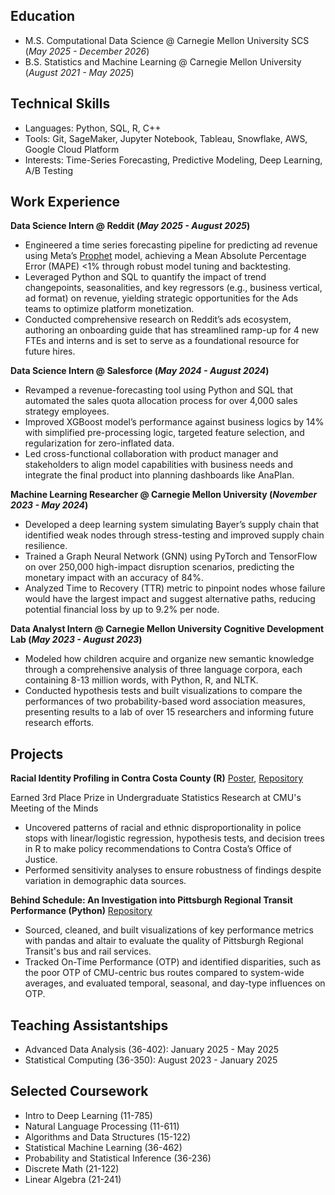 ## Education							       		
- M.S. Computational Data Science	@ Carnegie Mellon University SCS (_May 2025 - December 2026_)
- B.S. Statistics and Machine Learning @ Carnegie Mellon University (_August 2021 - May 2025_)

## Technical Skills

- Languages: Python, SQL, R, C++
- Tools: Git, SageMaker, Jupyter Notebook, Tableau, Snowflake, AWS, Google Cloud Platform
- Interests: Time-Series Forecasting, Predictive Modeling, Deep Learning, A/B Testing

## Work Experience


**Data Science Intern @ Reddit (_May 2025 - August 2025_)**
- Engineered a time series forecasting pipeline for predicting ad revenue using Meta’s [Prophet](https://facebook.github.io/prophet/) model, achieving a Mean Absolute Percentage Error (MAPE) <1% through robust model tuning and backtesting.
- Leveraged Python and SQL to quantify the impact of trend changepoints, seasonalities, and key regressors (e.g., business vertical, ad format) on revenue, yielding strategic opportunities for the Ads teams to optimize platform monetization.
- Conducted comprehensive research on Reddit’s ads ecosystem, authoring an onboarding guide that has streamlined ramp-up for 4 new FTEs and interns and is set to serve as a foundational resource for future hires.


**Data Science Intern @ Salesforce (_May 2024 - August 2024_)**
- Revamped a revenue-forecasting tool using Python and SQL that automated the sales quota allocation process for over 4,000 sales strategy employees. 
- Improved XGBoost model’s performance against business logics by 14% with simplified pre-processing logic, targeted feature selection, and regularization for zero-inflated data.
- Led cross-functional collaboration with product manager and stakeholders to align model capabilities with business needs and integrate the final product into planning dashboards like AnaPlan.


**Machine Learning Researcher @ Carnegie Mellon University (_November 2023 - May 2024_)**
- Developed a deep learning system simulating Bayer’s supply chain that identified weak nodes through stress-testing and improved supply chain resilience. 
- Trained a Graph Neural Network (GNN) using PyTorch and TensorFlow on over 250,000 high-impact disruption scenarios, predicting the monetary impact with an accuracy of 84%.  
- Analyzed Time to Recovery (TTR) metric to pinpoint nodes whose failure would have the largest impact and suggest alternative paths, reducing potential financial loss by up to 9.2% per node.


**Data Analyst Intern @ Carnegie Mellon University Cognitive Development Lab (_May 2023 - August 2023_)**
- Modeled how children acquire and organize new semantic knowledge through a comprehensive analysis of three language corpora, each containing 8-13 million words, with Python, R, and NLTK.
- Conducted hypothesis tests and built visualizations to compare the performances of two probability-based word association measures, presenting results to a lab of over 15 researchers and informing future research efforts.

## Projects
**Racial Identity Profiling in Contra Costa County (R)**
[Poster](https://www.stat.cmu.edu/capstoneresearch/spring2024/490files/poster2.pdf), [Repository](https://github.com/ewxiao/Racial-Identity-Profiling)

Earned 3rd Place Prize in Undergraduate Statistics Research at CMU's Meeting of the Minds

- Uncovered patterns of racial and ethnic disproportionality in police stops with linear/logistic regression, hypothesis tests, and decision trees in R to make policy recommendations to Contra Costa’s Office of Justice. 
- Performed sensitivity analyses to ensure robustness of findings despite variation in demographic data sources.

**Behind Schedule: An Investigation into Pittsburgh Regional Transit Performance (Python)**
[Repository](https://github.com/noelaniphillips/pittsburgh-bus-project/tree/main)

- Sourced, cleaned, and built visualizations of key performance metrics with pandas and altair to evaluate the quality of Pittsburgh Regional Transit's bus and rail services.
- Tracked On-Time Performance (OTP) and identified disparities, such as the poor OTP of CMU-centric bus routes compared to system-wide averages, and evaluated temporal, seasonal, and day-type influences on OTP.

## Teaching Assistantships 

- Advanced Data Analysis (36-402): January 2025 - May 2025
- Statistical Computing (36-350): August 2023 - January 2025

## Selected Coursework

- Intro to Deep Learning (11-785)
- Natural Language Processing (11-611)
- Algorithms and Data Structures (15-122)
- Statistical Machine Learning (36-462)
- Probability and Statistical Inference (36-236)
- Discrete Math (21-122)
- Linear Algebra (21-241)



